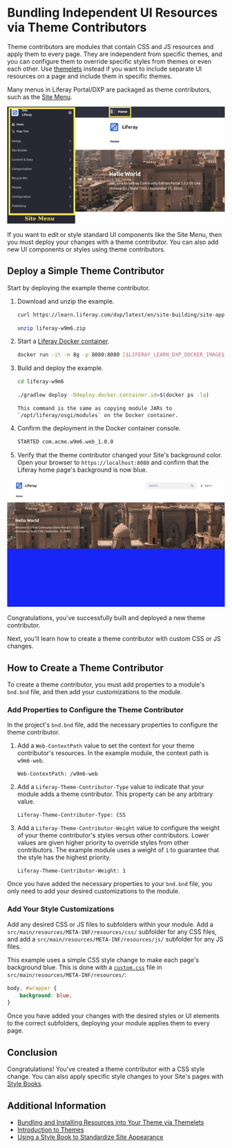 # Bundling Independent UI Resources via Theme Contributors

Theme contributors are modules that contain CSS and JS resources and apply them to every page. They are independent from specific themes, and you can configure them to override specific styles from themes or even each other. Use [themelets](./bundling-and-installing-resources-into-your-theme-via-themelets.md) instead if you want to include separate UI resources on a page and include them in specific themes.

Many menus in Liferay Portal/DXP are packaged as theme contributors, such as the [Site Menu](../../../../../getting-started/navigating-dxp.md#site-menu).

![The Site Menu is implemented as a theme contributor module.](./bundling-independent-ui-resources-via-theme-contributors/images/01.png)

If you want to edit or style standard UI components like the Site Menu, then you must deploy your changes with a theme contributor. You can also add new UI components or styles using theme contributors.

## Deploy a Simple Theme Contributor

Start by deploying the example theme contributor.

1. Download and unzip the example.

    ```bash
    curl https://learn.liferay.com/dxp/latest/en/site-building/site-appearance/themes/theme-development/bundling-resources/bundling-independent-ui-resources-via-theme-contributors/liferay-w9m6.zip -O
    ```

    ```bash
    unzip liferay-w9m6.zip
    ```

1. Start a [Liferay Docker container](../../../../../installation-and-upgrades/installing-liferay-using-liferay-docker-images/docker-container-basics.md).

    ```bash
    docker run -it -m 8g -p 8080:8080 [$LIFERAY_LEARN_DXP_DOCKER_IMAGE$]
    ```

1. Build and deploy the example.

    ```bash
    cd liferay-w9m6
    ```

    ```bash
    ./gradlew deploy -Ddeploy.docker.container.id=$(docker ps -lq)
    ```

    ```{note}
    This command is the same as copying module JARs to `/opt/liferay/osgi/modules` on the Docker container.
    ```

1. Confirm the deployment in the Docker container console.

    ```bash
    STARTED com.acme.w9m6.web_1.0.0
    ```

1. Verify that the theme contributor changed your Site's background color. Open your browser to `https://localhost:8080` and confirm that the Liferay home page's background is now blue.

![The example theme contributor makes the page's background turn blue.](./bundling-independent-ui-resources-via-theme-contributors/images/02.png)

Congratulations, you've successfully built and deployed a new theme contributor.

Next, you'll learn how to create a theme contributor with custom CSS or JS changes.

## How to Create a Theme Contributor

To create a theme contributor, you must add properties to a module's `bnd.bnd` file, and then add your customizations to the module.

### Add Properties to Configure the Theme Contributor

In the project's `bnd.bnd` file, add the necessary properties to configure the theme contributor.

1. Add a `Web-ContextPath` value to set the context for your theme contributor's resources. In the example module, the context path is `w9m6-web`.

    ```
    Web-ContextPath: /w9m6-web
    ```

1. Add a `Liferay-Theme-Contributor-Type` value to indicate that your module adds a theme contributor. This property can be any arbitrary value.

    ```
    Liferay-Theme-Contributor-Type: CSS
    ```

1. Add a `Liferay-Theme-Contributor-Weight` value to configure the weight of your theme contributor's styles versus other contributors. Lower values are given higher priority to override styles from other contributors. The example module uses a weight of `1` to guarantee that the style has the highest priority.

    ```
    Liferay-Theme-Contributor-Weight: 1
    ```

Once you have added the necessary properties to your `bnd.bnd` file, you only need to add your desired customizations to the module.

### Add Your Style Customizations

Add any desired CSS or JS files to subfolders within your module. Add a `src/main/resources/META-INF/resources/css/` subfolder for any CSS files, and add a `src/main/resources/META-INF/resources/js/` subfolder for any JS files.

This example uses a simple CSS style change to make each page's background blue. This is done with a [`custom.css`](./bundling-independent-ui-resources-via-theme-contributors/resources/liferay-w9m6.zip/w9m6-web/src/main/resources/META-INF/resources/custom.css) file in `src/main/resources/META-INF/resources/`:

```css
body, #wrapper {
    background: blue;
}
```

Once you have added your changes with the desired styles or UI elements to the correct subfolders, deploying your module applies them to every page.

## Conclusion

Congratulations! You've created a theme contributor with a CSS style change. You can also apply specific style changes to your Site's pages with [Style Books](../../../style-books/using-a-style-book-to-standardize-site-appearance.md).

## Additional Information

* [Bundling and Installing Resources into Your Theme via Themelets](./bundling-and-installing-resources-into-your-theme-via-themelets.md)
* [Introduction to Themes](../../introduction-to-themes.md)
* [Using a Style Book to Standardize Site Appearance](../../../style-books/using-a-style-book-to-standardize-site-appearance.md)